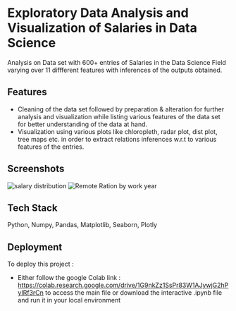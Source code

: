 
# Exploratory Data Analysis and Visualization of Salaries in Data Science

Analysis on Data set with 600+ entries of Salaries in the Data Science Field varying over 11 diffferent features with inferences of the outputs obtained.





## Features

- Cleaning of the data set followed by preparation & alteration for further analysis and visualization while listing various features of the data set for better understanding of the data at hand.
- Visualization using various plots like chloropleth, radar plot, dist plot, tree maps etc. in order to extract relations inferences w.r.t to various features of the entries.


## Screenshots
![salary distribution](https://github.com/kssmp/Data_Science_Salaries/assets/115448106/7b081bff-a541-481b-8019-7879d83c5a5f)
![Remote Ration by work year](https://github.com/kssmp/Data_Science_Salaries/assets/115448106/8cafeaf9-933b-46f0-900e-a3c1ffce9330)

## Tech Stack

Python, Numpy, Pandas, Matplotlib, Seaborn, Plotly


## Deployment

To deploy this project :

- Either follow the google Colab link : https://colab.research.google.com/drive/1G9nkZz1SsPr83W1AJywjG2hPyIRf3rCn to access the main file or download the interactive .ipynb file and run it in your local environment
